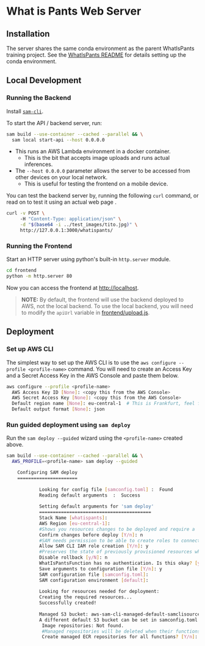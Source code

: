 # What is Pants Web Server

## Installation
The server shares the same conda environment as the parent WhatIsPants
training project. See the [WhatIsPants README](../README.md) for
details setting up the conda environment.

## Local Development

### Running the Backend
Install
[`sam-cli`](https://docs.aws.amazon.com/serverless-application-model/latest/developerguide/install-sam-cli.html).

To start the API / backend server, run:
```bash
sam build --use-container --cached --parallel && \
  sam local start-api --host 0.0.0.0
```

* This runs an AWS Lambda environment in a docker container.
  * This is the bit that accepts image uploads and runs actual inferences.
* The `--host 0.0.0.0` parameter allows the server to be accessed from other 
  devices on your local network.
  * This is useful for testing the frontend on a mobile device.

You can test the backend server by, running the following `curl` command,
or read on to test it using an actual web page .
```bash
curl -v POST \ 
     -H "Content-Type: application/json" \
     -d "$(base64 -i ../test_images/tito.jpg)" \
     http://127.0.0.1:3000/whatispants/
```

### Running the Frontend
Start an HTTP server using python's built-in `http.server` module.
```bash
cd frontend
python -m http.server 80
```
Now you can access the frontend at [http://localhost](http://localhost).

> **NOTE:** By default, the frontend will use the backend deployed to AWS,
> not the local backend. To use the local backend, you will need to modify
> the `apiUrl` variable in [frontend/upload.js](frontend/upload.js).

## Deployment

### Set up AWS CLI
The simplest way to set up the AWS CLI is to use the `aws configure --profile <profile-name>` command.
You will need to create an Access Key and a Secret Access Key in the AWS Console
and paste them below.
```bash
aws configure --profile <profile-name>                  
  AWS Access Key ID [None]: <copy this from the AWS Console>
  AWS Secret Access Key [None]: <copy this from the AWS Console>
  Default region name [None]: eu-central-1  # This is Frankfurt, feel free to choose another region
  Default output format [None]: json
```

### Run guided deployment using `sam deploy`
Run the `sam deploy --guided` wizard using the `<profile-name>` created above.
```bash
sam build --use-container --cached --parallel && \
  AWS_PROFILE=<profile-name> sam deploy --guided

    Configuring SAM deploy
    ======================
    
            Looking for config file [samconfig.toml] :  Found
            Reading default arguments  :  Success
    
            Setting default arguments for 'sam deploy'
            =========================================
            Stack Name [whatispants]: 
            AWS Region [eu-central-1]: 
            #Shows you resources changes to be deployed and require a 'Y' to initiate deploy
            Confirm changes before deploy [Y/n]: n
            #SAM needs permission to be able to create roles to connect to the resources in your template
            Allow SAM CLI IAM role creation [Y/n]: y
            #Preserves the state of previously provisioned resources when an operation fails
            Disable rollback [y/N]: n
            WhatIsPantsFunction has no authentication. Is this okay? [y/N]: y
            Save arguments to configuration file [Y/n]: y
            SAM configuration file [samconfig.toml]: 
            SAM configuration environment [default]: 
    
            Looking for resources needed for deployment:
            Creating the required resources...
            Successfully created!
    
            Managed S3 bucket: aws-sam-cli-managed-default-samclisourcebucket-zjevpajgf53z
            A different default S3 bucket can be set in samconfig.toml and auto resolution of buckets turned off by setting resolve_s3=False
             Image repositories: Not found.
             #Managed repositories will be deleted when their functions are removed from the template and deployed
             Create managed ECR repositories for all functions? [Y/n]: y
```